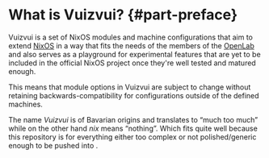 # What is Vuizvui? {#part-preface}

Vuizvui is a set of NixOS modules and machine configurations that aim to
extend [NixOS][nixos] in a way that fits the needs of the members of the
[OpenLab][openlab] and also serves as a playground for experimental features that
are yet to be included in the official NixOS project once they're well
tested and matured enough.

This means that module options in Vuizvui are subject to change without
retaining backwards-compatibility for configurations outside of the
defined machines.

The name _Vuizvui_ is of Bavarian origins and translates to
“much too much” while on the other hand
_nix_ means “nothing”. Which fits quite well because this
repository is for everything either too complex or not polished/generic
enough to be pushed into [<nixpkgs>][nixpkgs].

[nixos]: https://nixos.org/
[nixpkgs]: https://github.com/nixos/nixpkgs
[openlab]: https://openlab-augsburg.de
